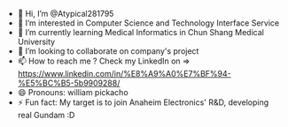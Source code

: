 - 👋 Hi, I’m @Atypical281795
- 👀 I’m interested in Computer Science and Technology Interface Service
- 🌱 I’m currently learning Medical Informatics in Chun Shang Medical University
- 💞️ I’m looking to collaborate on company's project
- 📫 How to reach me ? Check my LinkedIn on => https://www.linkedin.com/in/%E8%A9%A0%E7%BF%94-%E5%BC%B5-5b9909288/
- 😄 Pronouns: william pickacho
- ⚡ Fun fact: My target is to join Anaheim Electronics' R&D, developing real Gundam :D

<!---
Atypical281795/Atypical281795 is a ✨ special ✨ repository because its `README.md` (this file) appears on your GitHub profile.
You can click the Preview link to take a look at your changes.
--->
